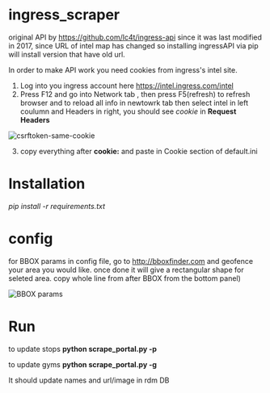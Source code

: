 # ingress_scraper

original API by https://github.com/lc4t/ingress-api
since it was last modified in 2017, since URL of intel map has changed so installing ingressAPI via pip will install version that have old url. 


In order to make API work you need cookies from ingress's intel site. 
1. Log into you ingress account here https://intel.ingress.com/intel
2. Press F12 and go into Network tab , then press F5(refresh) to refresh browser and to reload all info in newtowrk tab then select intel in left coulumn and Headers in right, you should see *cookie* in **Request Headers**


![csrftoken-same-cookie](https://i.imgur.com/hyJ0ftT.jpg)




3. copy everything after **cookie:** and paste in Cookie section of default.ini


# Installation 
*pip install -r requirements.txt*

# config
for BBOX params in config file, go to http://bboxfinder.com and geofence your area you would like. once done it will give a rectangular shape for seleted area. copy whole line from after BBOX from the bottom panel)


![BBOX params](https://i.imgur.com/QKROPSU.jpg)

# Run
to update stops
**python scrape_portal.py -p**

to update gyms
**python scrape_portal.py -g**

It should update names and url/image in rdm DB
